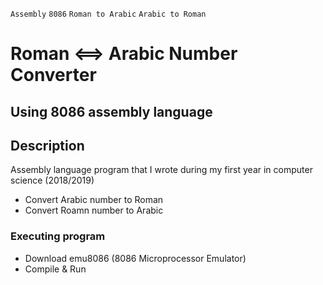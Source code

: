 `Assembly` `8086` `Roman to Arabic` `Arabic to Roman`

# Roman <==> Arabic Number Converter
## Using 8086 assembly language 
## Description
Assembly language program that I wrote during my first year in computer science (2018/2019)

* Convert Arabic number to Roman
* Convert Roamn number to Arabic

### Executing program

* Download emu8086 (8086 Microprocessor Emulator)
* Compile & Run

